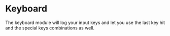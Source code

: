 # Keyboard

The keyboard module will log your input keys and let you use the last key hit and the special keys combinations as well.


